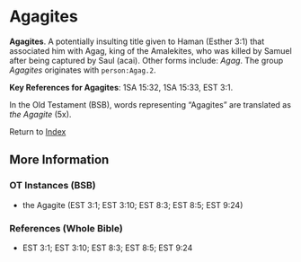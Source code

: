 # Agagites
**Agagites**. 
A potentially insulting title given to Haman (Esther 3:1) that associated him with Agag, king of the Amalekites, who was killed by Samuel after being captured by Saul (acai). 
Other forms include: 
*Agag*. 
The group _Agagites_ originates with `person:Agag.2`. 


**Key References for Agagites**: 
1SA 15:32, 1SA 15:33, EST 3:1. 


In the Old Testament (BSB), words representing “Agagites” are translated as 
*the Agagite* (5x). 




Return to [Index](00-Index.md)

## More Information

### OT Instances (BSB)

* the Agagite (EST 3:1; EST 3:10; EST 8:3; EST 8:5; EST 9:24)



### References (Whole Bible)

* EST 3:1; EST 3:10; EST 8:3; EST 8:5; EST 9:24




